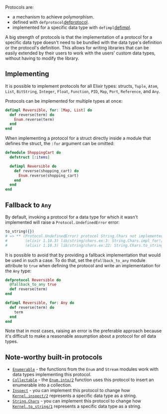 Protocols are:

- a mechanism to achieve polymorphism.
- defined with `defprotocol`[defprotocol].
- implemented for a specific data type with `defimpl`[defimpl].

A big strength of protocols is that the implementation of a protocol for a specific data type doesn't need to be bundled with the data type's definition or the protocol's definition. This allows for writing libraries that can be easily extended by their users to work with the users' custom data types, without having to modify the library.

## Implementing

It is possible to implement protocols for all Elixir types: structs, `Tuple`, `Atom`, `List`, `BitString`, `Integer`, `Float`, `Function`, `PID`, `Map`, `Port`, `Reference`, and `Any`.

Protocols can be implemented for multiple types at once:

```elixir
defimpl Reversible, for: [Map, List] do
  def reverse(term) do
    Enum.reverse(term)
  end
end
```

When implementing a protocol for a struct directly inside a module that defines the struct, the `:for` argument can be omitted:

```elixir
defmodule ShoppingCart do
  defstruct [:items]

  defimpl Reversible do
    def reverse(shopping_cart) do
      Enum.reverse(shopping_cart)
    end
  end
end
```

## Fallback to `Any`

By default, invoking a protocol for a data type for which it wasn't implemented will raise a `Protocol.UndefinedError` error:

```elixir
to_string({})
# => ** (Protocol.UndefinedError) protocol String.Chars not implemented for {} of type Tuple
#        (elixir 1.10.3) lib/string/chars.ex:3: String.Chars.impl_for!/1
#        (elixir 1.10.3) lib/string/chars.ex:22: String.Chars.to_string/1
```

It is possible to avoid that by providing a fallback implementation that would be used in such a case. To do that, set the `@fallback_to_any` module attribute to `true` when defining the protocol and write an implementation for the `Any` type:

```elixir
defprotocol Reversible do
  @fallback_to_any true
  def reverse(term)
end

defimpl Reversible, for: Any do
  def reverse(term) do
    term
  end
end
```

Note that in most cases, raising an error is the preferable approach because it's difficult to make a reasonable assumption about a protocol for _all_ data types.

## Note-worthy built-in protocols

- [`Enumerable`][enumerable] - the functions from the `Enum` and `Stream` modules work with data types implementing this protocol.
- [`Collectable`][collectable] - the [`Enum.into/2`][enum-into] function uses this protocol to insert an enumerable into a collection.
- [`Inspect`][inspect] - you can implement this protocol to change how [`Kernel.inspect/2`][kernel-inspect] represents a specific data type as a string.
- [`String.Chars`][string-chars] - you can implement this protocol to change how [`Kernel.to_string/1`][kernel-to-string] represents a specific data type as a string.

[defprotocol]: https://hexdocs.pm/elixir/Kernel.html#defprotocol/2
[defimpl]: https://hexdocs.pm/elixir/Kernel.html#defimpl/3
[collectable]: https://hexdocs.pm/elixir/Collectable.html
[enumerable]: https://hexdocs.pm/elixir/Enumerable.html
[inspect]: https://hexdocs.pm/elixir/Inspect.html
[string-chars]: https://hexdocs.pm/elixir/String.Chars.html
[enum]: https://hexdocs.pm/elixir/Enum.html
[stream]: https://hexdocs.pm/elixir/Stream.html
[enum-into]: https://hexdocs.pm/elixir/Enum.html#into/2
[kernel-inspect]: https://hexdocs.pm/elixir/Kernel.html#inspect/2
[kernel-to-string]: https://hexdocs.pm/elixir/Kernel.html#to_string/1
